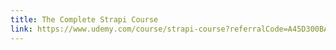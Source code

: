 ```yaml
---
title: The Complete Strapi Course
link: https://www.udemy.com/course/strapi-course?referralCode=A45D300BA492E76B86F8
---
```

